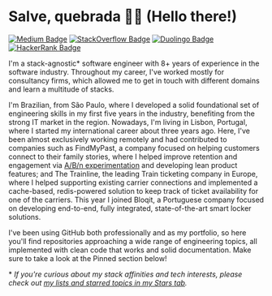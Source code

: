 # Salve, quebrada ✊🏽 (Hello there!)

[![Medium Badge](https://img.shields.io/badge/Medium-12100E?style=for-the-badge&logo=medium&logoColor=white)](https://medium.com/@kaiosilveira)
[![StackOverflow Badge](https://img.shields.io/badge/Stack_Overflow-12100E?style=for-the-badge&logo=stack-overflow&logoColor=white)](https://stackoverflow.com/users/18781325/kaio-silveira)
[![Duolingo Badge](https://img.shields.io/badge/Duolingo-12100E?style=for-the-badge&logo=Duolingo&logoColor=white)](https://www.duolingo.com/profile/silveirakaio)
[![HackerRank Badge](https://img.shields.io/badge/-Hackerrank-12100E?style=for-the-badge&logo=HackerRank&logoColor=white)](https://www.hackerrank.com/silveira_kaio?hr_r=1)

I'm a stack-agnostic* software engineer with 8+ years of experience in the software industry. Throughout my career, I've worked mostly for consultancy firms, which allowed me to get in touch with different domains and learn a multitude of stacks.

I'm Brazilian, from São Paulo, where I developed a solid foundational set of engineering skills in my first five years in the industry, benefiting from the strong IT market in the region. Nowadays, I'm living in Lisbon, Portugal, where I started my international career about three years ago. Here, I've been almost exclusively working remotely and had contributed to companies such as FindMyPast, a company focused on helping customers connect to their family stories, where I helped improve retention and engagement via [A/B/n experimentation](https://github.com/kaiosilveira/ab-testing-web-app) and developing lean product features; and The Trainline, the leading Train ticketing company in Europe, where I helped supporting existing carrier connections and implemented a cache-based, redis-powered solution to keep track of ticket availability for one of the carriers. This year I joined Bloqit, a Portuguese company focused on developing end-to-end, fully integrated, state-of-the-art smart locker solutions.

I've been using GitHub both professionally and as my portfolio, so here you'll find repositories approaching a wide range of engineering topics, all implemented with clean code that works and solid documentation. Make sure to take a look at the Pinned section below!

\* _If you're curious about my stack affinities and tech interests, please check out [my lists and starred topics in my Stars tab](https://github.com/kaiosilveira?tab=stars)._
